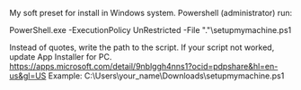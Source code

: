 My soft preset for install in Windows system.
Powershell (administrator) run:

PowerShell.exe -ExecutionPolicy UnRestricted -File "."\setupmymachine.ps1

Instead of quotes, write the path to the script. If your script not worked, update App Installer for PC. https://apps.microsoft.com/detail/9nblggh4nns1?ocid=pdpshare&hl=en-us&gl=US
Example: C:\Users\your_name\Downloads\setupmymachine.ps1
